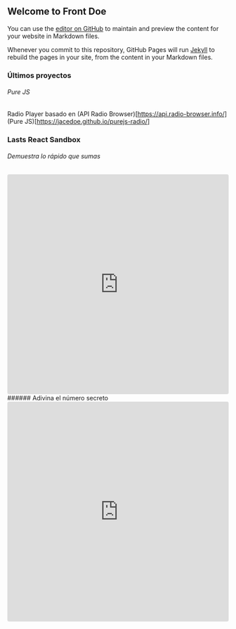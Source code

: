 ## Welcome to Front Doe

You can use the [editor on GitHub](https://github.com/jacedoe/front-doe/edit/gh-pages/index.md) to maintain and preview the content for your website in Markdown files.

Whenever you commit to this repository, GitHub Pages will run [Jekyll](https://jekyllrb.com/) to rebuild the pages in your site, from the content in your Markdown files.
### Últimos proyectos
###### Pure JS
Radio Player basado en (API Radio Browser)[https://api.radio-browser.info/]
(Pure JS)[https://jacedoe.github.io/purejs-radio/]

### Lasts React Sandbox
###### Demuestra lo rápido que sumas
<iframe src="https://codesandbox.io/embed/addiccion-xmmbe?fontsize=14&hidenavigation=1&theme=dark"
     style="width:100%; height:500px; border:0; border-radius: 4px; overflow:hidden;"
     title="addicción"
     allow="accelerometer; ambient-light-sensor; camera; encrypted-media; geolocation; gyroscope; hid; microphone; midi; payment; usb; vr; xr-spatial-tracking"
     sandbox="allow-forms allow-modals allow-popups allow-presentation allow-same-origin allow-scripts"
   ></iframe>
   ###### Adivina el número secreto
   <iframe src="https://codesandbox.io/embed/guess-number-wwt5v?fontsize=14&hidenavigation=1&theme=dark"
     style="width:100%; height:500px; border:0; border-radius: 4px; overflow:hidden;"
     title="guess-number"
     allow="accelerometer; ambient-light-sensor; camera; encrypted-media; geolocation; gyroscope; hid; microphone; midi; payment; usb; vr; xr-spatial-tracking"
     sandbox="allow-forms allow-modals allow-popups allow-presentation allow-same-origin allow-scripts"
   ></iframe>


